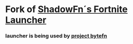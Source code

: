 # Fork of [ShadowFn´s Fortnite Launcher](https://github.com/ShadowFN/Fortnite-launcher)

### launcher is being used by [project bytefn](dsc.gg/bytefn)
